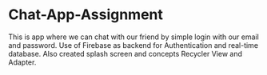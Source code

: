 # Chat-App-Assignment
This is app where we can chat with our friend by simple login with our email and password. Use of Firebase as backend for Authentication and real-time database.  Also created splash screen and concepts Recycler View and Adapter.
